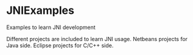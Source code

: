 JNIExamples
===========

Examples to learn JNI development

Different projects are included to learn JNI usage.
Netbeans projects for Java side.
Eclipse projects for C/C++ side.


